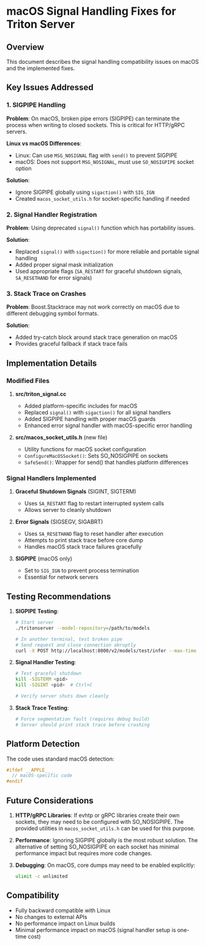 # macOS Signal Handling Fixes for Triton Server

## Overview
This document describes the signal handling compatibility issues on macOS and the implemented fixes.

## Key Issues Addressed

### 1. SIGPIPE Handling
**Problem**: On macOS, broken pipe errors (SIGPIPE) can terminate the process when writing to closed sockets. This is critical for HTTP/gRPC servers.

**Linux vs macOS Differences**:
- Linux: Can use `MSG_NOSIGNAL` flag with `send()` to prevent SIGPIPE
- macOS: Does not support `MSG_NOSIGNAL`, must use `SO_NOSIGPIPE` socket option

**Solution**: 
- Ignore SIGPIPE globally using `sigaction()` with `SIG_IGN`
- Created `macos_socket_utils.h` for socket-specific handling if needed

### 2. Signal Handler Registration
**Problem**: Using deprecated `signal()` function which has portability issues.

**Solution**: 
- Replaced `signal()` with `sigaction()` for more reliable and portable signal handling
- Added proper signal mask initialization
- Used appropriate flags (`SA_RESTART` for graceful shutdown signals, `SA_RESETHAND` for error signals)

### 3. Stack Trace on Crashes
**Problem**: Boost.Stacktrace may not work correctly on macOS due to different debugging symbol formats.

**Solution**: 
- Added try-catch block around stack trace generation on macOS
- Provides graceful fallback if stack trace fails

## Implementation Details

### Modified Files

1. **src/triton_signal.cc**
   - Added platform-specific includes for macOS
   - Replaced `signal()` with `sigaction()` for all signal handlers
   - Added SIGPIPE handling with proper macOS guards
   - Enhanced error signal handler with macOS-specific error handling

2. **src/macos_socket_utils.h** (new file)
   - Utility functions for macOS socket configuration
   - `ConfigureMacOSSocket()`: Sets SO_NOSIGPIPE on sockets
   - `SafeSend()`: Wrapper for send() that handles platform differences

### Signal Handlers Implemented

1. **Graceful Shutdown Signals** (SIGINT, SIGTERM)
   - Uses `SA_RESTART` flag to restart interrupted system calls
   - Allows server to cleanly shutdown

2. **Error Signals** (SIGSEGV, SIGABRT)
   - Uses `SA_RESETHAND` flag to reset handler after execution
   - Attempts to print stack trace before core dump
   - Handles macOS stack trace failures gracefully

3. **SIGPIPE** (macOS only)
   - Set to `SIG_IGN` to prevent process termination
   - Essential for network servers

## Testing Recommendations

1. **SIGPIPE Testing**:
   ```bash
   # Start server
   ./tritonserver --model-repository=/path/to/models
   
   # In another terminal, test broken pipe
   # Send request and close connection abruptly
   curl -X POST http://localhost:8000/v2/models/test/infer --max-time 0.1
   ```

2. **Signal Handler Testing**:
   ```bash
   # Test graceful shutdown
   kill -SIGTERM <pid>
   kill -SIGINT <pid>  # Ctrl+C
   
   # Verify server shuts down cleanly
   ```

3. **Stack Trace Testing**:
   ```bash
   # Force segmentation fault (requires debug build)
   # Server should print stack trace before crashing
   ```

## Platform Detection

The code uses standard macOS detection:
```cpp
#ifdef __APPLE__
  // macOS-specific code
#endif
```

## Future Considerations

1. **HTTP/gRPC Libraries**: If evhtp or gRPC libraries create their own sockets, they may need to be configured with SO_NOSIGPIPE. The provided utilities in `macos_socket_utils.h` can be used for this purpose.

2. **Performance**: Ignoring SIGPIPE globally is the most robust solution. The alternative of setting SO_NOSIGPIPE on each socket has minimal performance impact but requires more code changes.

3. **Debugging**: On macOS, core dumps may need to be enabled explicitly:
   ```bash
   ulimit -c unlimited
   ```

## Compatibility

- Fully backward compatible with Linux
- No changes to external APIs
- No performance impact on Linux builds
- Minimal performance impact on macOS (signal handler setup is one-time cost)